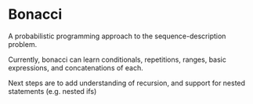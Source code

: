 # Bonacci

A probabilistic programming approach to the sequence-description problem.

Currently, bonacci can learn conditionals, repetitions, ranges, basic expressions, and concatenations of each.

Next steps are to add understanding of recursion, and support for nested statements (e.g. nested ifs)
